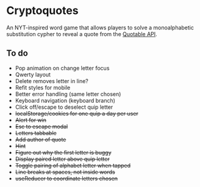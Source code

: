 # Cryptoquotes
An NYT-inspired word game that allows players to solve a monoalphabetic substitution cypher to reveal a quote from the <a href="https://github.com/lukePeavey/quotable#quotable">Quotable API</a>.

## To do
- Pop animation on change letter focus
- Qwerty layout
- Delete removes letter in line?
- Refit styles for mobile
- Better error handling (same letter chosen)
- Keyboard navigation (keyboard branch)
- Click off/escape to deselect quip letter
- ~~localStorage/cookies for one quip a day per user~~
- ~~Alert for win~~
- ~~Esc to escape modal~~
- ~~Letters tabbable~~
- ~~Add author of quote~~
- ~~Hint~~
- ~~Figure out why the first letter is buggy~~
- ~~Display paired letter above quip letter~~
- ~~Toggle pairing of alphabet letter when tapped~~
- ~~Line breaks at spaces, not inside words~~
- ~~useReducer to coordinate letters chosen~~

